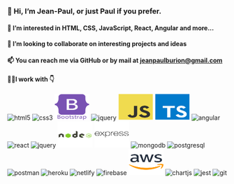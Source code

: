 ### 👋   Hi, I’m Jean-Paul, or just Paul if you prefer.


#### 👀  I’m interested in HTML, CSS, JavaScript, React, Angular and more...


#### 💞️  I’m looking to collaborate on interesting projects and ideas


#### 📫  You can reach me via GitHub or by mail at jeanpaulburion@gmail.com

<!---
Popol2411/Popol2411 is a ✨ special ✨ repository because its `README.md` (this file) appears on your GitHub profile.
You can click the Preview link to take a look at your changes.
--->

#### :man_technologist:I work with :point_down:

<p> 
<img src="https://www.vectorlogo.zone/logos/w3_html5/w3_html5-ar21.svg" alt="html5" width="80" height="60"/> 
<img src="https://www.vectorlogo.zone/logos/w3_css/w3_css-ar21.svg" alt="css3" width="80" height="60"/> 
<img src="https://raw.githubusercontent.com/devicons/devicon/master/icons/bootstrap/bootstrap-plain-wordmark.svg" alt="bootstrap" width="80" height="60"/> 
<img src="https://www.vectorlogo.zone/logos/sass-lang/sass-lang-icon.svg" alt="jquery" width="80" height="60"/> 
<img src="https://raw.githubusercontent.com/devicons/devicon/master/icons/javascript/javascript-original.svg" alt="javascript" width="80" height="60"/> 
<img src="https://raw.githubusercontent.com/devicons/devicon/master/icons/typescript/typescript-original.svg" alt="typescript" width="80" height="60"/>
<img src="https://www.vectorlogo.zone/logos/angular/angular-ar21.svg" alt="angular" width="80" height="60"/> 
<img src="https://www.vectorlogo.zone/logos/reactjs/reactjs-ar21.svg" alt="react" width="80" height="60"/> 
<img src="https://www.vectorlogo.zone/logos/jquery/jquery-horizontal.svg" alt="jquery" width="80" height="60"/> 
<img src="https://raw.githubusercontent.com/devicons/devicon/master/icons/nodejs/nodejs-original-wordmark.svg" alt="nodejs" width="80" height="60"/> 
<img src="https://raw.githubusercontent.com/devicons/devicon/master/icons/express/express-original-wordmark.svg" alt="express" width="80" height="60"/> 
<img src="https://www.vectorlogo.zone/logos/mongodb/mongodb-ar21.svg" alt="mongodb" width="80" height="60"/> 
<img src="https://www.vectorlogo.zone/logos/postgresql/postgresql-horizontal.svg" alt="postgresql" width="80" height="60"/> 
<img src="https://www.vectorlogo.zone/logos/getpostman/getpostman-ar21.svg" alt="postman" width="80" height="60"/> 
<img src="https://www.vectorlogo.zone/logos/heroku/heroku-ar21.svg" alt="heroku" width="80" height="60"/> 
<img src="https://www.vectorlogo.zone/logos/netlify/netlify-ar21.svg" alt="netlify" width="80" height="60"/> 
<img src="https://www.vectorlogo.zone/logos/firebase/firebase-ar21.svg" alt="firebase" width="80" height="60"/> 
<img src="https://raw.githubusercontent.com/devicons/devicon/master/icons/amazonwebservices/amazonwebservices-original-wordmark.svg" alt="aws" width="80" height="60"/>
<img src="https://www.chartjs.org/media/logo-title.svg" alt="chartjs" width="80" height="60"/> 
<img src="https://www.vectorlogo.zone/logos/jestjsio/jestjsio-ar21.svg" alt="jest" width="80" height="60"/> 
<img src="https://www.vectorlogo.zone/logos/git-scm/git-scm-ar21.svg" alt="git" width="80" height="60"/> 
</p>
